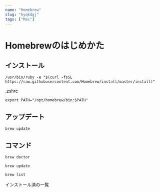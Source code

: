 ```yaml
---
name: "Homebrew"
slug: "kyqkdgj"
tags: ["Mac"]
---
```


# Homebrewのはじめかた

## インストール

```
/usr/bin/ruby -e "$(curl -fsSL https://raw.githubusercontent.com/Homebrew/install/master/install)"
```

.zshrc

```
export PATH="/opt/homebrew/bin:$PATH"
```

## アップデート

```
brew update
```


## コマンド

```
brew doctor
```

```
brew update
```

```
brew list
```

インストール済の一覧

